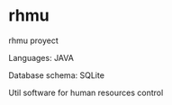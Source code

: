 # rhmu
rhmu proyect

Languages:
JAVA

Database schema:
SQLite

Util software for human resources control
